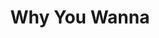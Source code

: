 ---
title: Why You Wanna
artist: TAM
type: Single
credit: mixed and performed
socials:
  - name: spotify
    link: https://open.spotify.com/track/4A9EfBzsK2OogIxJKEw7FZ?si=4916b6b64f4b4182

  - name: youtube
    link: https://www.youtube.com/watch?v=BrdvdtK5Xyk
---